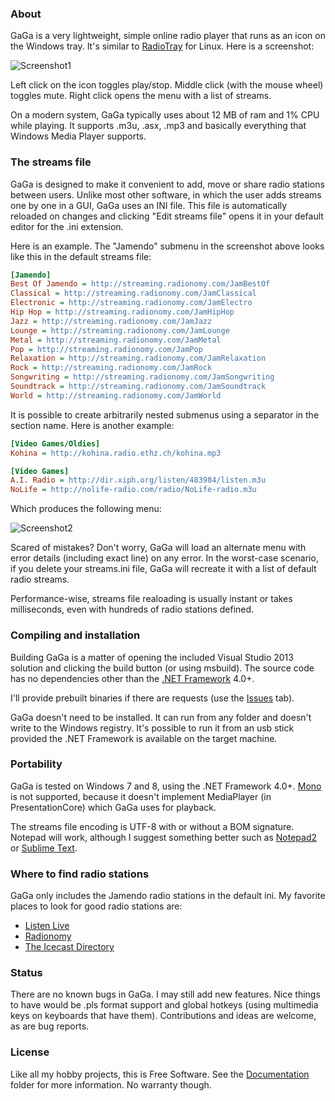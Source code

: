 
### About

GaGa is a very lightweight, simple online radio player that runs as an icon
on the Windows tray. It's similar to [RadioTray][] for Linux. Here is a
screenshot:

![Screenshot1](https://raw.github.com/Beluki/GaGa/master/Screenshot/Screenshot1.png)

Left click on the icon toggles play/stop. Middle click (with the mouse wheel)
toggles mute. Right click opens the menu with a list of streams.

On a modern system, GaGa typically uses about 12 MB of ram and 1% CPU while
playing. It supports .m3u, .asx, .mp3 and basically everything that Windows
Media Player supports.

### The streams file

GaGa is designed to make it convenient to add, move or share radio stations
between users. Unlike most other software, in which the user adds streams
one by one in a GUI, GaGa uses an INI file. This file is automatically
reloaded on changes and clicking "Edit streams file" opens it in your
default editor for the .ini extension.

Here is an example. The "Jamendo" submenu in the screenshot above looks
like this in the default streams file:

```ini
[Jamendo]
Best Of Jamendo = http://streaming.radionomy.com/JamBestOf
Classical = http://streaming.radionomy.com/JamClassical
Electronic = http://streaming.radionomy.com/JamElectro
Hip Hop = http://streaming.radionomy.com/JamHipHop
Jazz = http://streaming.radionomy.com/JamJazz
Lounge = http://streaming.radionomy.com/JamLounge
Metal = http://streaming.radionomy.com/JamMetal
Pop = http://streaming.radionomy.com/JamPop
Relaxation = http://streaming.radionomy.com/JamRelaxation
Rock = http://streaming.radionomy.com/JamRock
Songwriting = http://streaming.radionomy.com/JamSongwriting
Soundtrack = http://streaming.radionomy.com/JamSoundtrack
World = http://streaming.radionomy.com/JamWorld
```

It is possible to create arbitrarily nested submenus using a separator
in the section name. Here is another example:

```ini
[Video Games/Oldies]
Kohina = http://kohina.radio.ethz.ch/kohina.mp3

[Video Games]
A.I. Radio = http://dir.xiph.org/listen/483984/listen.m3u
NoLife = http://nolife-radio.com/radio/NoLife-radio.m3u
```

Which produces the following menu:

![Screenshot2](https://raw.github.com/Beluki/GaGa/master/Screenshot/Screenshot2.png)

Scared of mistakes? Don't worry, GaGa will load an alternate menu with
error details (including exact line) on any error. In the worst-case
scenario, if you delete your streams.ini file, GaGa will recreate it
with a list of default radio streams.

Performance-wise, streams file realoading is usually instant or takes
milliseconds, even with hundreds of radio stations defined.

### Compiling and installation

Building GaGa is a matter of opening the included Visual Studio 2013
solution and clicking the build button (or using msbuild). The source code
has no dependencies other than the [.NET Framework][] 4.0+.

I'll provide prebuilt binaries if there are requests (use the [Issues][] tab).

GaGa doesn't need to be installed. It can run from any folder and doesn't
write to the Windows registry. It's possible to run it from an usb stick
provided the .NET Framework is available on the target machine.

### Portability

GaGa is tested on Windows 7 and 8, using the .NET Framework 4.0+. [Mono][]
is not supported, because it doesn't implement MediaPlayer (in PresentationCore)
which GaGa uses for playback.

The streams file encoding is UTF-8 with or without a BOM signature. Notepad
will work, although I suggest something better such as [Notepad2][] or
[Sublime Text][].

### Where to find radio stations

GaGa only includes the Jamendo radio stations in the default ini. My favorite
places to look for good radio stations are:

* [Listen Live](http://www.listenlive.eu/)
* [Radionomy](http://www.radionomy.com/en)
* [The Icecast Directory](http://dir.xiph.org/)

### Status

There are no known bugs in GaGa. I may still add new features. Nice things
to have would be .pls format support and global hotkeys (using multimedia
keys on keyboards that have them). Contributions and ideas are welcome, as
are bug reports.

### License

Like all my hobby projects, this is Free Software. See the [Documentation][]
folder for more information. No warranty though.

[Documentation]: https://github.com/Beluki/GaGa/tree/master/Documentation

[Issues]: https://github.com/Beluki/GaGa/issues
[Mono]: http://mono-project.com
[Notepad2]: http://www.flos-freeware.ch/notepad2.html
[.NET Framework]: http://www.microsoft.com/en-us/download/details.aspx?id=30653
[RadioTray]: http://radiotray.sourceforge.net
[Sublime Text]: http://www.sublimetext.com/

